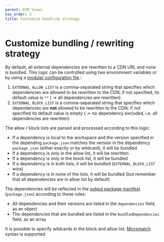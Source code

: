 ```yaml
---
parent: ESM Views
nav_order: 3
title: Customize bundling strategy
---
```


# Customize bundling / rewriting strategy

By default, all external dependencies are rewritten to a CDN URL and none is
bundled. This logic can be controlled using two environment variables or by
using a [modular configuration file](../configuration.md).:

1. `EXTERNAL_ALLOW_LIST` is a comma-separated string that specifies which
   dependencies are allowed to be rewritten to the CDN; if not specified, its
   default value is `**` ( -> all dependencies are rewritten)
2. `EXTERNAL_BLOCK_LIST` is a comma-separated string that specifies which
   dependencies are **not** allowed to be rewritten to the CDN; if not specified
   its default value is empty ( -> no dependency excluded, i.e. all dependencies
   are rewritten)

The allow / block lists are parsed and processed according to this logic:

- If a dependency is local to the workspace and the version specified in the
  depending `package.json` matches the version in the dependency `package.json`
  (either exactly or by wildcard), it will be bundled
- If a dependency is only in the allow list, it will be rewritten
- If a dependency is only in the block list, it will be bundled
- If a dependency is in both lists, it will be bundled (`EXTERNAL_BLOCK_LIST`
  wins)
- If a dependency is in none of the lists, it will be bundled (but remember that
  all dependencies are in allow list by default)

The dependencies will be reflected in the
[output package manifest](./output-package-manifest.md) (`package.json`)
according to these rules:

- All dependencies and their versions are listed in the `dependencies` field, as
  an object
- The dependencies that are bundled are listed in the `bundledDependencies`
  field, as an array

It is possible to specify wildcards in the block and allow list.
[Micromatch](https://github.com/micromatch/micromatch) syntax is supported.
